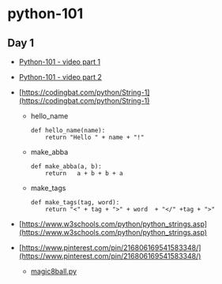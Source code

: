 # python-101

## Day 1

- [Python-101 - video part 1](https://www.dropbox.com/home/Family%20Room/Shuhan_Data/LavnerEducation/2022/Python101/Day1?preview=LS-LavnerEdu_Python3_07112021_1006_1.mp4)
- [Python-101 - video part 2](https://www.dropbox.com/home/Family%20Room/Shuhan_Data/LavnerEducation/2022/Python101/Day1?preview=LS-LavnerEdu_Python3_07112021_1011_2.mp4)

-   [https://codingbat.com/python/String-1](https://codingbat.com/python/String-1)
    -   hello_name 
        ```
        def hello_name(name):
            return "Hello " + name + "!"
        ```
    -   make_abba   
        ```
        def make_abba(a, b):
            return   a + b + b + a
        ```
    -   make_tags  
        ```
        def make_tags(tag, word):
            return "<" + tag + ">" + word  + "</" +tag + ">"
        ```  

-   [https://www.w3schools.com/python/python_strings.asp](https://www.w3schools.com/python/python_strings.asp)

-   [https://www.pinterest.com/pin/216806169541583348/](https://www.pinterest.com/pin/216806169541583348/)

    - [magic8ball.py](magic8ball.py)        